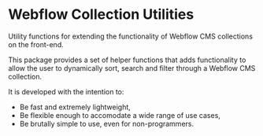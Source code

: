 # Webflow Collection Utilities

Utility functions for extending the functionality of Webflow CMS collections on the front-end.

This package provides a set of helper functions that adds functionality to allow the user to dynamically sort, search and filter through a Webflow CMS collection.

It is developed with the intention to:

- Be fast and extremely lightweight,
- Be flexible enough to accomodate a wide range of use cases,
- Be brutally simple to use, even for non-programmers.
